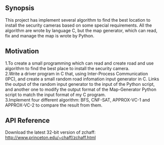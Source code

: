 ## Synopsis

This project has implement several algorithm to find the best location to install the security cameras based on some special requirements. All the algorithm are wrote by language C, but the map generator, which can read, fix and manage the map is wrote by Python.


## Motivation

1.To create a small programming which can read and create road and use algorithm to find the best place to install the security camera. <br>
2.Write a driver program in C that, using Inter-Process Communication (IPC), and create a small random road infomation input generator in C. Links the output of the random input generator to the input of the Python script, and another one to modify the output format of the Map-Generator Python script to match the input format of my C program.<br>
3.Implement four different algorithm: BFS, CNF-SAT, APPROX-VC-1 and APPROX-VC-2 to compare the result from them.<br>


## API Reference
Download the latest 32-bit version of zchaff: http://www.princeton.edu/~chaff/zchaff.html




